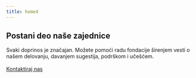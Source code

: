 ```yaml
---
title: home4
---
```


<h2 class="page-header text-center">Postani deo naše zajednice</h2>
<div class="row">
  <div class="col-xs-3 text-center stack">
    <a href="#" >
      <span class="fa-stack fa-4x fa-inverse stack" data-toggle="tooltip" title="Twitter" data-placement="bottom">
        <i class="fa fa-circle-thin fa-stack-2x"></i>
        <i class="fa fa-twitter fa-stack-1x"></i>
      </span>
    </a>
  </div>
  <div class="col-xs-3 text-center stack">
    <a href="#" >
      <span class="fa-stack fa-4x fa-inverse stack" data-toggle="tooltip" title="Facebook" data-placement="bottom">
        <i class="fa fa-circle-thin fa-stack-2x"></i>
        <i class="fa fa-facebook fa-stack-1x"></i>
      </span>
    </a>
  </div>
  <div class="col-xs-3 text-center stack">
    <a href="#" >
      <span class="fa-stack fa-4x fa-inverse stack" data-toggle="tooltip" title="Google +" data-placement="bottom">
        <i class="fa fa-circle-thin fa-stack-2x"></i>
        <i class="fa fa-google-plus fa-stack-1x"></i>
      </span>
    </a>
  </div>
  <div class="col-xs-3 text-center stack">
    <a href="mailto:office@fondacijadp.rs">
      <span class="fa-stack fa-4x fa-inverse stack" data-toggle="tooltip" title="Email" data-placement="bottom">
        <i class="fa fa-circle-thin fa-stack-2x"></i>
        <i class="fa fa-envelope fa-stack-1x"></i>
      </span>
    </a>
  </div>
</div>
<p class="narrow text-center">Svaki doprinos je značajan. Možete pomoći radu fondacije širenjem vesti o našem delovanju, davanjem sugestija, podrškom i učešćem.<br><br>
  <a type="button" class="btn btn-success btn-lg spacious" href="kontakt">Kontaktiraj nas <i class="fa fa-angle-double-right"></i></a>
</p>
